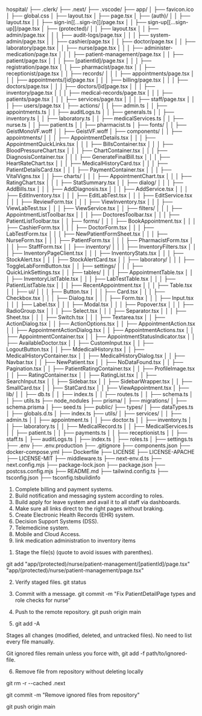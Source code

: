 <!-- HMS - PROJECT STRUCTURE -->
hospital/
├── .clerk/
├── .next/
├── .vscode/
├── app/
│   ├── favicon.ico
│   ├── global.css
│   ├── layout.tsx
│   ├── page.tsx
│   ├── (auth)/
│   │   ├── layout.tsx
│   │   ├── sign-in\[[...sign-in]]/page.tsx
│   │   ├── sign-up\[[...sign-up]]/page.tsx
│   ├── (protected)/
│   │   ├── layout.tsx
│   │   ├── admin/page.tsx
│   │   │   ├── audit-logs/page.tsx
│   │   │   ├── system-admin/page.tsx
│   │   ├── cashier/page.tsx
│   │   ├── doctor/page.tsx
│   │   ├── laboratory/page.tsx
│   │   ├── nurse/page.tsx
│   │   │   ├── administer-medication/page.tsx
│   │   │   ├── patient-management/page.tsx
│   │   ├── patient/page.tsx
│   │   │   ├── [patientId]/page.tsx
│   │   │   ├── registration/page.tsx
│   │   ├── pharmacist/page.tsx
│   │   ├── receptionist/page.tsx
│   │   ├── records/
│   │   │   ├── appointments/page.tsx
│   │   │   ├── appointments/[id]page.tsx
│   │   │   ├── billing/page.tsx
│   │   │   ├── doctors/page.tsx
│   │   │   ├── doctors/[id]page.tsx
│   │   │   ├── inventory/page.tsx
│   │   │   ├── medical-records/page.tsx
│   │   │   ├── patients/page.tsx
│   │   │   ├── services/page.tsx
│   │   │   ├── staff/page.tsx
│   │   │   ├── users/page.tsx
│   ├── actions/
│   │   ├── admin.ts
│   │   ├── appointments.ts
│   │   ├── auditLogs.ts
│   │   ├── generals.ts
│   │   ├── inventory.ts
│   │   ├── laboratory.ts
│   │   ├── medicalServices.ts
│   │   ├── nurse.ts
│   │   ├── patient.ts
│   │   ├── pharmacist.ts
│   ├── fonts/
│   │   ├── GeistMonoVF.woff
│   │   ├── GeistVF.woff
│   ├── components/
│   │   ├── appointments/
│   │   │   ├── AppointmentDetails.tsx
│   │   │   ├── AppointmentQuickLinks.tsx
│   │   │   ├── BillsContainer.tsx
│   │   │   ├── BloodPressureChart.tsx
│   │   │   ├── ChartContainer.tsx
│   │   │   ├── DiagnosisContainer.tsx
│   │   │   ├── GenerateFinalBill.tsx
│   │   │   ├── HeartRateChart.tsx
│   │   │   ├── MedicalHistoryCard.tsx
│   │   │   ├── PatientDetailsCard.tsx
│   │   │   ├── PaymentContainer.tsx
│   │   │   ├── VitalVigns.tsx
│   │   ├── charts/
│   │   │   ├── AppointmentChart.tsx
│   │   │   ├── RatingChart.tsx
│   │   │   ├── StatSummary.tsx
│   │   ├── dialog/
│   │   │   ├── AddBills.tsx
│   │   │   ├── AddDiagnosis.tsx
│   │   │   ├── AddService.tsx
│   │   │   ├── EditInventory.tsx
│   │   │   ├── EditLabTest.tsx
│   │   │   ├── EditService.tsx
│   │   │   ├── ReviewForm.tsx
│   │   │   ├── ViewInventory.tsx
│   │   │   ├── ViewLabTest.tsx
│   │   │   ├── ViewService.tsx
│   │   ├── filters/
│   │   │   ├── AppointmentListToolbar.tsx
│   │   │   ├── DoctoresToolbar.tsx
│   │   │   ├── PatientListToolbar.tsx
│   │   ├── forms/
│   │   │   ├── BookAppointment.tsx
│   │   │   ├── CashierForm.tsx
│   │   │   ├── DoctorForm.tsx
│   │   │   ├── LabTestForm.tsx
│   │   │   ├── NewPatientFormSheet.tsx
│   │   │   ├── NurseForm.tsx
│   │   │   ├── PatientForm.tsx
│   │   │   ├── PharmacistForm.tsx
│   │   │   ├── StaffForm.tsx
│   │   ├── inventory/
│   │   │   ├── InventoryFilters.tsx
│   │   │   ├── InventoryPageClient.tsx
│   │   │   ├── InventoryStats.tsx
│   │   │   ├── StockAlert.tsx
│   │   │   ├── StockAlertCard.tsx
│   │   ├── laboratory/
│   │   │   ├── ToggleLabFormButton.tsx
│   │   ├── settings/
│   │   │   ├── QuickLinkSettings.tsx
│   │   ├── tables/
│   │   │   ├── AppointmentTable.tsx
│   │   │   ├── InventoryListTable.tsx
│   │   │   ├── LabTestTable.tsx
│   │   │   ├── PatientListTable.tsx
│   │   │   ├── RecentAppointment.tsx
│   │   │   ├── Table.tsx
│   │   ├── ui/
│   │   │   ├── Button.tsx
│   │   │   ├── Card.tsx
│   │   │   ├── Checkbox.tsx
│   │   │   ├── Dialog.tsx
│   │   │   ├── Form.tsx
│   │   │   ├── Input.tsx
│   │   │   ├── Label.tsx
│   │   │   ├── Modal.tsx
│   │   │   ├── Popover.tsx
│   │   │   ├── RadioGroup.tsx
│   │   │   ├── Select.tsx
│   │   │   ├── Separator.tsx
│   │   │   ├── Sheet.tsx
│   │   │   ├── Switch.tsx
│   │   │   ├── Textarea.tsx
│   │   ├── ActionDialog.tsx
│   │   ├── ActionOptions.tsx
│   │   ├── AppointmentAction.tsx
│   │   ├── AppointmentActionDialog.tsx
│   │   ├── AppointmentActions.tsx
│   │   ├── AppointmentContainer.tsx
│   │   ├── AppointmentStatusIndicator.tsx
│   │   ├── AvailableDoctor.tsx
│   │   ├── CustomInput.tsx
│   │   ├── LogoutButton.tsx
│   │   ├── MdedicalHistory.tsx
│   │   ├── MedicalHistoryContainer.tsx
│   │   ├── MedicalHistoryDialog.tsx
│   │   ├── Navbar.tsx
│   │   ├── NewPatient.tsx
│   │   ├── NoDataFound.tsx
│   │   ├── Pagination.tsx
│   │   ├── PatientRatingContainer.tsx
│   │   ├── ProfileImage.tsx
│   │   ├── RatingContainer.tsx
│   │   ├── RatingList.tsx
│   │   ├── SearchInput.tsx
│   │   ├── Sidebar.tsx
│   │   ├── SidebarWrapper.tsx
│   │   ├── SmallCard.tsx
│   │   ├── StatCard.tsx
│   │   ├── ViewAppointment.tsx
│   ├── lib/
│   │   ├── db.ts
│   │   ├── index.ts
│   │   ├── routes.ts
│   │   ├── schema.ts
│   │   ├── utils.ts
├── node_nodules
├── prisma/
│   ├── migrations/
│   ├── schema.prisma
│   ├── seed.ts
├── public/
├── types/
│   ├── dataTypes.ts
│   ├── globals.d.ts
│   ├── index.ts
├── utils/
│   ├── services/
│   │   ├── admin.ts
│   │   ├── appointment.ts
│   │   ├── doctor.ts
│   │   ├── inventory.ts
│   │   ├── laboratory.ts
│   │   ├── MedicalRecord.ts
│   │   ├── MedicalServices.ts
│   │   ├── patient.ts
│   │   ├── payments.ts
│   │   ├── receptionist.ts
│   │   ├── staff.ts
│   ├── auditLogs.ts
│   ├── index.ts
│   ├── roles.ts
│   ├── settings.ts
├── .env
├── .env.production
├── .gitignore
├── components.json
├── docker-compose.yml
├── Dockerfile
├── LICENSE
├── LICENSE-APACHE
├── LICENSE-MIT
├── middleware.ts
├── next-env.d.ts
├── next.config.mjs
├── package-lock.json
├── package.json
├── postcss.config.mjs
├── README.md
├── tailwind.config.ts
├── tsconfig.json
├── tsconfig.tsbuildinfo

<!-- TO-DO LIST -->
1. Complete billing and payment systems.
2. Build notification and messaging system according to roles.
3. Build apply for leave system and avail it to all staff via dashboards.
4. Make sure all links direct to the right pages without braking.
5. Create Electronic Health Records (EHR) system.
6. Decision Support Systems (DSS).
7. Telemedicine system.
8. Mobile and Cloud Access.
9. link medication administration to inventory items


<!-- Committing Changes to GitHub Repository -->
1. Stage the file(s) (quote to avoid issues with parenthes).

git add "app/(protected)/nurse/patient-management/[patientId]/page.tsx" \
        "app/(protected)/nurse/patient-management/page.tsx"

2. Verify staged files.
git status

3. Commit with a message.
git commit -m "Fix PatientDetailPage types and role checks for nurse"

4. Push to the remote repository.
git push origin main

<!-- Additional Options -->
5. git add -A 

Stages all changes (modified, deleted, and untracked files).
No need to list every file manually.

Git ignored files remain unless you force with, git add -f path/to/ignored-file.

<!-- CAUTION: Step 5 might still accidentally commit git ignored files. Best practice is to follow step 1 to 4 -->


6. Remove file from repository without deleting locally

git rm -r --cached .next

git commit -m "Remove ignored files from repository"

git push origin main
